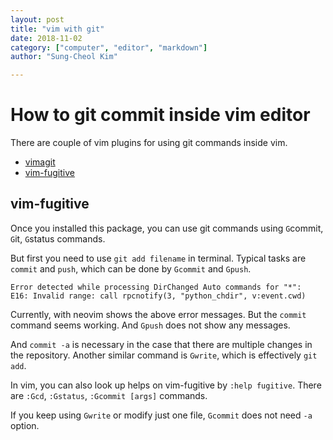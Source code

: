 ```yaml
---
layout: post
title: "vim with git"
date: 2018-11-02
category: ["computer", "editor", "markdown"]
author: "Sung-Cheol Kim"

---
```


# How to git commit inside vim editor

There are couple of vim plugins for using git commands inside vim.

- [vimagit](https://github.com/jreybert/vimagit)
- [vim-fugitive](https://github.com/tpope/vim-fugitive)

## vim-fugitive

Once you installed this package, you can use git commands using `G`commit, `G`it, `G`status commands.

But first you need to use `git add filename` in terminal. Typical tasks are `commit` and `push`, which can be done by `Gcommit` and `Gpush`.

```
Error detected while processing DirChanged Auto commands for "*":
E16: Invalid range: call rpcnotify(3, "python_chdir", v:event.cwd)
```

Currently, with neovim shows the above error messages. But the `commit` command seems working. And `Gpush` does not show any messages.

And `commit -a` is necessary in the case that there are multiple changes in the repository. Another similar command is `Gwrite`, which is effectively `git add`.

In vim, you can also look up helps on vim-fugitive by `:help fugitive`. There are `:Gcd`, `:Gstatus`, `:Gcommit [args]` commands.

If you keep using `Gwrite` or modify just one file, `Gcommit` does not need `-a` option.
